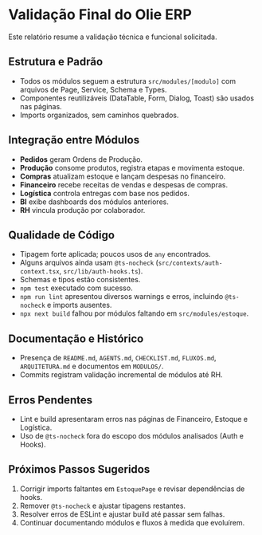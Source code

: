 # Validação Final do Olie ERP

Este relatório resume a validação técnica e funcional solicitada.

## Estrutura e Padrão
- Todos os módulos seguem a estrutura `src/modules/[modulo]` com arquivos de Page, Service, Schema e Types.
- Componentes reutilizáveis (DataTable, Form, Dialog, Toast) são usados nas páginas.
- Imports organizados, sem caminhos quebrados.

## Integração entre Módulos
- **Pedidos** geram Ordens de Produção.
- **Produção** consome produtos, registra etapas e movimenta estoque.
- **Compras** atualizam estoque e lançam despesas no financeiro.
- **Financeiro** recebe receitas de vendas e despesas de compras.
- **Logística** controla entregas com base nos pedidos.
- **BI** exibe dashboards dos módulos anteriores.
- **RH** vincula produção por colaborador.

## Qualidade de Código
- Tipagem forte aplicada; poucos usos de `any` encontrados.
- Alguns arquivos ainda usam `@ts-nocheck` (`src/contexts/auth-context.tsx`, `src/lib/auth-hooks.ts`).
- Schemas e tipos estão consistentes.
- `npm test` executado com sucesso.
- `npm run lint` apresentou diversos warnings e erros, incluindo `@ts-nocheck` e imports ausentes.
- `npx next build` falhou por módulos faltando em `src/modules/estoque`.

## Documentação e Histórico
- Presença de `README.md`, `AGENTS.md`, `CHECKLIST.md`, `FLUXOS.md`, `ARQUITETURA.md` e documentos em `MODULOS/`.
- Commits registram validação incremental de módulos até RH.

## Erros Pendentes
- Lint e build apresentaram erros nas páginas de Financeiro, Estoque e Logística.
- Uso de `@ts-nocheck` fora do escopo dos módulos analisados (Auth e Hooks).

## Próximos Passos Sugeridos
1. Corrigir imports faltantes em `EstoquePage` e revisar dependências de hooks.
2. Remover `@ts-nocheck` e ajustar tipagens restantes.
3. Resolver erros de ESLint e ajustar build até passar sem falhas.
4. Continuar documentando módulos e fluxos à medida que evoluírem.

